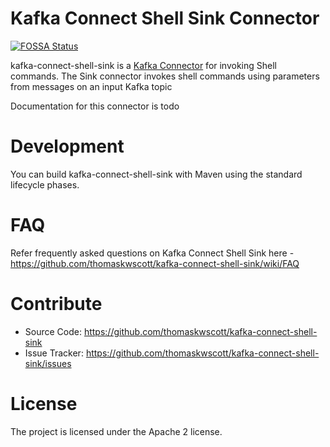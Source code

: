 # Kafka Connect Shell Sink Connector
[![FOSSA Status](https://app.fossa.io/api/projects/git%2Bgithub.com%2Fthomaskwscott%2Fkafka-connect-shell-sink.svg?type=shield)](https://app.fossa.io/projects/git%2Bgithub.com%2Fthomaskwscott%2Fkafka-connect-shell-sink?ref=badge_shield)

kafka-connect-shell-sink is a [Kafka Connector](http://kafka.apache.org/documentation.html#connect)
for invoking Shell commands. The Sink connector invokes shell commands using parameters from messages 
on an input Kafka topic

Documentation for this connector is todo

# Development

You can build kafka-connect-shell-sink with Maven using the standard lifecycle phases.

# FAQ

Refer frequently asked questions on Kafka Connect Shell Sink here -
https://github.com/thomaskwscott/kafka-connect-shell-sink/wiki/FAQ

# Contribute

- Source Code: https://github.com/thomaskwscott/kafka-connect-shell-sink
- Issue Tracker: https://github.com/thomaskwscott/kafka-connect-shell-sink/issues

# License

The project is licensed under the Apache 2 license.
